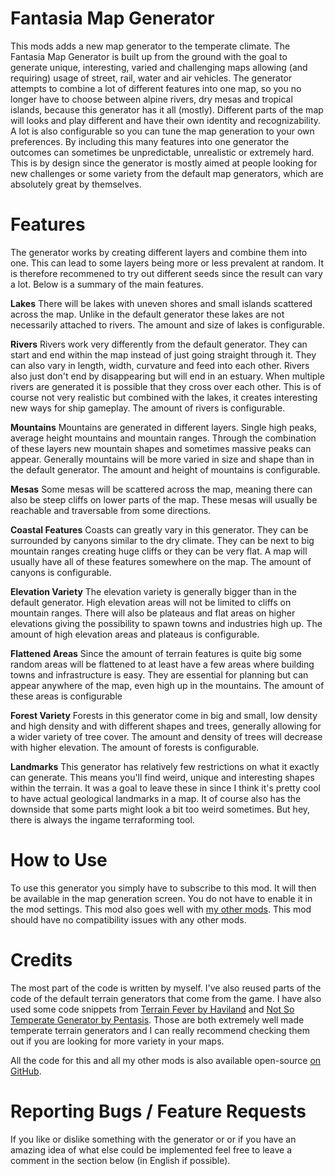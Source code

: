 # Fantasia Map Generator
This mods adds a new map generator to the temperate climate. The Fantasia Map Generator is built up from the ground with the goal to generate unique, interesting, varied and challenging maps allowing (and requiring) usage of street, rail, water and air vehicles. The generator attempts to combine a lot of different features into one map, so you no longer have to choose between alpine rivers, dry mesas and tropical islands, because this generator has it all (mostly). Different parts of the map will looks and play different and have their own identity and recognizability. A lot is also configurable so you can tune the map generation to your own preferences.
By including this many features into one generator the outcomes can sometimes be unpredictable, unrealistic or extremely hard. This is by design since the generator is mostly aimed at people looking for new challenges or some variety from the default map generators, which are absolutely great by themselves.

# Features
The generator works by creating different layers and combine them into one. This can lead to some layers being more or less prevalent at random. It is therefore recommened to try out different seeds since the result can vary a lot. Below is a summary of the main features.

**Lakes**
There will be lakes with uneven shores and small islands scattered across the map. Unlike in the default generator these lakes are not necessarily attached to rivers.
The amount and size of lakes is configurable.

**Rivers**
Rivers work very differently from the default generator. They can start and end within the map instead of just going straight through it. They can also vary in length, width, curvature and feed into each other. Rivers also just don't end by disappearing but will end in an estuary. When multiple rivers are generated it is possible that they cross over each other. This is of course not very realistic but combined with the lakes, it creates interesting new ways for ship gameplay.
The amount of rivers is configurable.

**Mountains**
Mountains are generated in different layers. Single high peaks, average height mountains and mountain ranges. Through the combination of these layers new mountain shapes and sometimes massive peaks can appear. Generally mountains will be more varied in size and shape than in the default generator.
The amount and height of mountains is configurable.

**Mesas**
Some mesas will be scattered across the map, meaning there can also be steep cliffs on lower parts of the map. These mesas will usually be reachable and traversable from some directions.

**Coastal Features**
Coasts can greatly vary in this generator. They can be surrounded by canyons similar to the dry climate. They can be next to big mountain ranges creating huge cliffs or they can be very flat. A map will usually have all of these features somewhere on the map.
The amount of canyons is configurable.

**Elevation Variety**
The elevation variety is generally bigger than in the default generator. High elevation areas will not be limited to cliffs on mountain ranges. There will also be plateaus and flat areas on higher elevations giving the possibility to spawn towns and industries high up.
The amount of high elevation areas and plateaus is configurable.

**Flattened Areas**
Since the amount of terrain features is quite big some random areas will be flattened to at least have a few areas where building towns and infrastructure is easy. They are essential for planning but can appear anywhere of the map, even high up in the mountains.
The amount of these areas is configurable

**Forest Variety**
Forests in this generator come in big and small, low density and high density and with different shapes and trees, generally allowing for a wider variety of tree cover. The amount and density of trees will decrease with higher elevation.
The amount of forests is configurable.

**Landmarks**
This generator has relatively few restrictions on what it exactly can generate. This means you'll find weird, unique and interesting shapes within the terrain. It was a goal to leave these in since I think it's pretty cool to have actual geological landmarks in a map. It of course also has the downside that some parts might look a bit too weird sometimes. But hey, there is always the ingame terraforming tool.

# How to Use
To use this generator you simply have to subscribe to this mod. It will then be available in the map generation screen. You do not have to enable it in the mod settings. This mod also goes well with [my other mods](https://steamcommunity.com/id/Phil_42/myworkshopfiles/?appid=1066780). This mod should have no compatibility issues with any other mods.

# Credits
The most part of the code is written by myself. I've also reused parts of the code of the default terrain generators that come from the game. I have also used some code snippets from [Terrain Fever by Haviland](https://steamcommunity.com/sharedfiles/filedetails/?id=2016383483&searchtext=terrain) and [Not So Temperate Generator by Pentasis](https://steamcommunity.com/sharedfiles/filedetails/?id=2832202381&searchtext=not+so+temperate). Those are both extremely well made temperate terrain generators and I can really recommend checking them out if you are looking for more variety in your maps.

All the code for this and all my other mods is also available open-source [on GitHub](https://github.com/p-svacha/TransportFever2Mods).

# Reporting Bugs / Feature Requests
If you like or dislike something with the generator or or if you have an amazing idea of what else could be implemented feel free to leave a comment in the section below (in English if possible).
